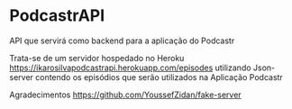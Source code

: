 # PodcastrAPI
API que servirá como backend para a aplicação do Podcastr

Trata-se de um servidor hospedado no Heroku https://ikarosilvapodcastrapi.herokuapp.com/episodes utilizando Json-server contendo os episódios que serão utilizados na Aplicação Podcastr

Agradecimentos
https://github.com/YoussefZidan/fake-server
